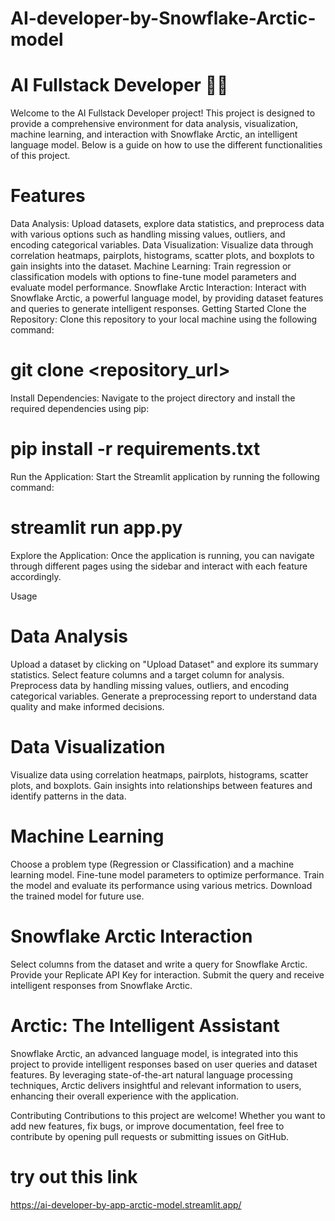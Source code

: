 # AI-developer-by-Snowflake-Arctic-model

# AI Fullstack Developer 🦹‍♂
Welcome to the AI Fullstack Developer project! This project is designed to provide a comprehensive environment for data analysis, visualization, machine learning, and interaction with Snowflake Arctic, an intelligent language model. Below is a guide on how to use the different functionalities of this project.

# Features
Data Analysis: Upload datasets, explore data statistics, and preprocess data with various options such as handling missing values, outliers, and encoding categorical variables.
Data Visualization: Visualize data through correlation heatmaps, pairplots, histograms, scatter plots, and boxplots to gain insights into the dataset.
Machine Learning: Train regression or classification models with options to fine-tune model parameters and evaluate model performance.
Snowflake Arctic Interaction: Interact with Snowflake Arctic, a powerful language model, by providing dataset features and queries to generate intelligent responses.
Getting Started
Clone the Repository: Clone this repository to your local machine using the following command:

# git clone <repository_url>

Install Dependencies: Navigate to the project directory and install the required dependencies using pip:

# pip install -r requirements.txt

Run the Application: Start the Streamlit application by running the following command:

# streamlit run app.py

Explore the Application: Once the application is running, you can navigate through different pages using the sidebar and interact with each feature accordingly.

Usage
# Data Analysis
Upload a dataset by clicking on "Upload Dataset" and explore its summary statistics.
Select feature columns and a target column for analysis.
Preprocess data by handling missing values, outliers, and encoding categorical variables.
Generate a preprocessing report to understand data quality and make informed decisions.
# Data Visualization
Visualize data using correlation heatmaps, pairplots, histograms, scatter plots, and boxplots.
Gain insights into relationships between features and identify patterns in the data.
# Machine Learning
Choose a problem type (Regression or Classification) and a machine learning model.
Fine-tune model parameters to optimize performance.
Train the model and evaluate its performance using various metrics.
Download the trained model for future use.
# Snowflake Arctic Interaction
Select columns from the dataset and write a query for Snowflake Arctic.
Provide your Replicate API Key for interaction.
Submit the query and receive intelligent responses from Snowflake Arctic.
# Arctic: The Intelligent Assistant
Snowflake Arctic, an advanced language model, is integrated into this project to provide intelligent responses based on user queries and dataset features. By leveraging state-of-the-art natural language processing techniques, Arctic delivers insightful and relevant information to users, enhancing their overall experience with the application.

Contributing
Contributions to this project are welcome! Whether you want to add new features, fix bugs, or improve documentation, feel free to contribute by opening pull requests or submitting issues on GitHub.

# try out this link 
https://ai-developer-by-app-arctic-model.streamlit.app/

